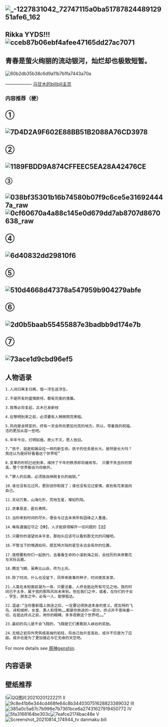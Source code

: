 ![_-1227831042_72747115a0ba5178782448912951afe6_162](https://user-images.githubusercontent.com/88841655/129450093-ef02e650-0899-4a4c-8168-bf17c41f2220.jpg)
-------------------------------------------------------------

## Rikka YYDS!!! ![cceb87b06ebf4afee47165dd27ac7071](https://user-images.githubusercontent.com/88841655/129449154-caf010dd-24eb-445a-b6f6-2c6abab36ad7.jpg)





## 青春是萤火绚丽的流动银河，灿烂却也极致短暂。
![60b2db35b38c6d9a11b7b1fa7443a70a](https://user-images.githubusercontent.com/88841655/129449067-5701c8f5-b9f9-4a81-95ac-326f00ac2fca.jpg)

—————— [马甘木的bilibili主页](https://space.bilibili.com/37660277)

### 内容推荐（梗）

## ①
![7D4D2A9F602E88BB51B2088A76CD3978](https://user-images.githubusercontent.com/88841655/129449927-916565f2-aa65-49ab-8bcc-ab58038c7ec7.jpg)
--------------------------------------------------------------------------------------------

## ②
![1189FBDD9A874CFFEEC5EA28A42476CE](https://user-images.githubusercontent.com/88841655/129449943-4e023b1e-ab5e-4a3b-bb53-e850299eeb1f.jpg)
--------------------------------------------------------------------------------------------

### ③
![038bf35301b16b74580b07f9c6ce5e316924447a_raw](https://user-images.githubusercontent.com/88841655/129449995-7e67f25b-b0e0-4700-849d-0c134a1a9c20.jpg)
![0cf60670a4a88c145e0d679dd7ab8707d8670638_raw](https://user-images.githubusercontent.com/88841655/129449996-887c989e-bc40-4907-a730-1971fe3144f9.jpg)
--------------------------------------------------------------------------------------------

## ④
![6d40832dd29810f6](https://user-images.githubusercontent.com/88841655/129450000-db743450-260f-4d0f-a580-fa5a893cc5ea.jpg)
--------------------------------------------------------------------------------------------

## ⑤
![510d4668d47378a547959b904279abfe](https://user-images.githubusercontent.com/88841655/129450005-6617f5d4-dd35-41f0-9ee5-e99fe463cda0.jpg)
--------------------------------------------------------------------------------------------

## ⑥
![2d0b5baab55455887e3badbb9d174e7b](https://user-images.githubusercontent.com/88841655/129450011-9c66dce1-a5b1-44ca-86e0-7546707459ee.jpg)
--------------------------------------------------------------------------------------------

## ⑦
![73ace1d9cbd96ef5](https://user-images.githubusercontent.com/88841655/129450015-76dba119-59dc-4eb7-9d3c-ad58e008eb99.jpg)
--------------------------------------------------------------------------------------------
## 人物语录

```markdown
1.人间归离复归离，借一浮生逃浮生。

2.不是所有的盛情款待，都有完美的落幕。

3.我等必将复起，古木已发新枝

4.在黎明到来之前，必须要有人稍微照亮黑暗。

5.风向是会转变的，终有一天会吹向更加光亮的地方。所以，带着我的祝福，
活的更加从容一些吧。

6.年年今日，灯明如昼。原火不灭，愿人依旧。                             

7.“孩子，就是和嫣朵拉一样的新生命。孩子的任务是长大。居然是长大吗？
我还以为是好好看看这个世界呢” 

8.变革的时机已经到来，维持了千年的秩序即将被改写。 只要不失去你的崇
高，整个世界都会为你敞开。 

9.“罪人的后裔，必须独自挣脱复仇的枷锁。”

10.谁也没有见过风，更别说你和我了；谁也没有见过爱情，直到有花束拋向
自己。

11.天动万象，山海化形，荒地生星，璨如烈阳。

12.世事易变，匪石弗转。

13.当你来到时间的尽头，便会与过去未来所有因缘之人重逢。

14.唯有遵循应守之【律】，人才能获得解开一切问题的【法】

15.只要你的渴望尚未平息，那抬头应该可以看到那无光的闪耀吧。 

16.不管当下的境遇如何，提瓦特大陆的星空永远会有你的位置。
 
17.我想要和你们一起旅行。去看看生命的小溪到海之前，会经历的夹岸繁花
与天际云霞。

18.腾龙飞鳞，虽寿比山岳，终为土灰。

19.除了时间，什么也没留下，风带来故事的种子，时间使其发芽。

21.人类在未知面前凝为一体，只要活着，人终会抵达所有可见之地。我的时
间已不太多，属于我的那阵风尚未来到。但在我们之中，或者，在你们的子女
，学生，朋友之中，必有一人，能够抵达。

22.温迪:“当你重新踏上旅途之后，一定要记得旅途本身的意义。提瓦特的飞
鸟、诗和城邦，女皇、愚人和怪物……都是你旅途的一部分。终点并不意味着一
切，在抵达终点之前，用你的眼睛，多多观察这个世界吧……”

23.最初的鸟儿是不会飞翔的，飞翔是它们勇敢跃入峡谷的奖励。

24.无相之岩将外壳筑成高耸的岩柱，将自己抬升至高处，或许不仅是为了应
敌。或许也是为了更加接近与它无缘的天空吧。
```

For more details see [原神genshin](https://ys.mihoyo.com/).

## 内容语录

## 壁纸推荐
Ⅰ![QQ图片20210201222211](https://user-images.githubusercontent.com/88841655/129449091-b2df2f96-3de0-4052-887d-b3ec510678ca.jpg)
Ⅱ![9c8e41b6e344cd468fe64c8b344030751628823389032](https://user-images.githubusercontent.com/88841655/129449118-4f647799-4809-4a8c-b7cf-c3c7b54cc2f4.jpeg)
Ⅲ![385a0c5a67c7b998e7b7361bce6a27431627919450772](https://user-images.githubusercontent.com/88841655/129449123-552c4a2d-0334-4ab1-9bd6-c607f879193b.jpeg)
Ⅳ![5fa3168164be303c](https://user-images.githubusercontent.com/88841655/129449127-ca958114-ca35-4a79-85f3-0c2770631635.jpg)![7eafce2174bac48e](https://user-images.githubusercontent.com/88841655/129449132-d395c524-a2f1-45d0-8374-353cd163e9a9.jpg)
Ⅴ![Screenshot_20210814_174944_tv danmaku bili](https://user-images.githubusercontent.com/88841655/129449579-ff36f33e-4d52-4626-864b-74c01ad788d8.jpg)



